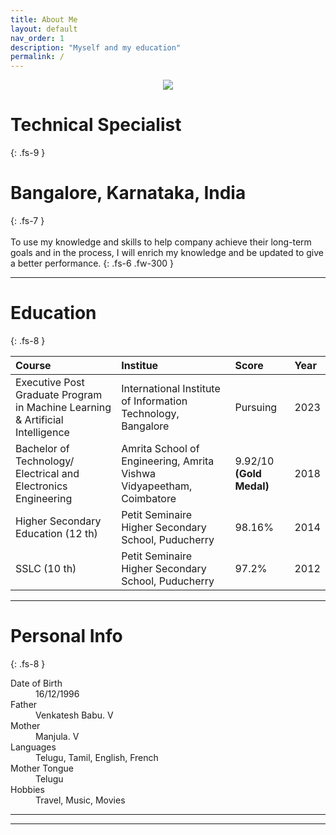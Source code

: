 ```yaml
---
title: About Me
layout: default
nav_order: 1
description: "Myself and my education"
permalink: /
---
```


<center>
<img src="assets/images/Shruthip_Passport_Size_Photo.jpg"/>
</center>

# Technical Specialist
{: .fs-9 }
# Bangalore, Karnataka, India
{: .fs-7 }
<br>
<br>
To use my knowledge and skills to help company achieve their long-term goals and in the process, I will enrich my knowledge and be updated to give a better performance.
{: .fs-6 .fw-300 }

---
# Education
{: .fs-8 }

| Course        | Institue         | Score | Year |
|:-------------|:------------------|:------|:------|
| Executive Post Graduate Program in Machine Learning & Artificial Intelligence | International Institute of Information Technology, Bangalore | Pursuing  | 2023 |
| Bachelor of Technology/ Electrical and Electronics Engineering | Amrita School of Engineering, Amrita Vishwa Vidyapeetham, Coimbatore   | 9.92/10 **(Gold Medal)**  | 2018 |
| Higher Secondary Education (12 th) | Petit Seminaire Higher Secondary School, Puducherry     | 98.16%   | 2014 |
|  SSLC (10 th)           | Petit Seminaire Higher Secondary School, Puducherry | 97.2%  | 2012 |

---
# Personal Info
{: .fs-8 }

<dl>
  <dt>Date of Birth</dt>
  <dd>16/12/1996</dd>
  <dt>Father</dt>
  <dd>Venkatesh Babu. V</dd>
  <dt>Mother</dt>
  <dd>Manjula. V</dd>
  <dt>Languages</dt>
  <dd>Telugu, Tamil, English, French</dd>
  <dt>Mother Tongue</dt>
  <dd>Telugu</dd>
  <dt>Hobbies</dt>
  <dd>Travel, Music, Movies</dd>
</dl>

---

---
